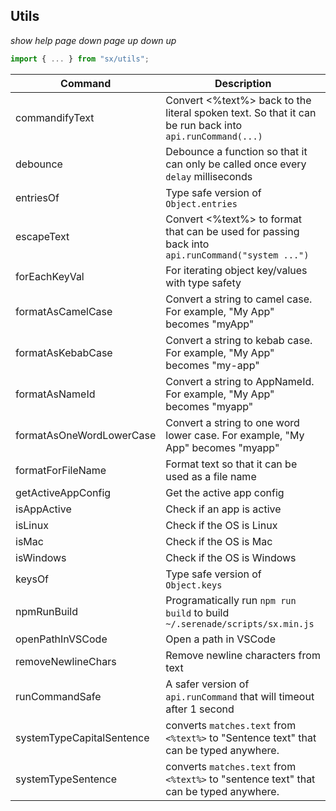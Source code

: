 ## Utils

*show help* *page down* *page up* *down <num>* *up <num>*

```js
import { ... } from "sx/utils";
```

| Command | Description |
| --- | --- |
| commandifyText | Convert <%text%> back to the literal spoken text. So that it can be run back into `api.runCommand(...)` |
| debounce | Debounce a function so that it can only be called once every `delay` milliseconds |
| entriesOf | Type safe version of `Object.entries` |
| escapeText | Convert <%text%> to format that can be used for passing back into `api.runCommand("system ...")` |
| forEachKeyVal | For iterating object key/values with type safety |
| formatAsCamelCase | Convert a string to camel case. For example, "My App" becomes "myApp" |
| formatAsKebabCase | Convert a string to kebab case. For example, "My App" becomes "my-app" |
| formatAsNameId | Convert a string to AppNameId. For example, "My App" becomes "myapp" |
| formatAsOneWordLowerCase | Convert a string to one word lower case. For example, "My App" becomes "myapp" |
| formatForFileName | Format text so that it can be used as a file name |
| getActiveAppConfig | Get the active app config |
| isAppActive | Check if an app is active |
| isLinux | Check if the OS is Linux |
| isMac | Check if the OS is Mac |
| isWindows | Check if the OS is Windows |
| keysOf | Type safe version of `Object.keys` |
| npmRunBuild | Programatically run `npm run build` to build `~/.serenade/scripts/sx.min.js` |
| openPathInVSCode | Open a path in VSCode |
| removeNewlineChars | Remove newline characters from text |
| runCommandSafe | A safer version of `api.runCommand` that will timeout after 1 second |
| systemTypeCapitalSentence |  converts `matches.text` from `<%text%>` to "Sentence text" that can be typed anywhere. |
| systemTypeSentence | converts `matches.text` from `<%text%>` to "sentence text" that can be typed anywhere. |

